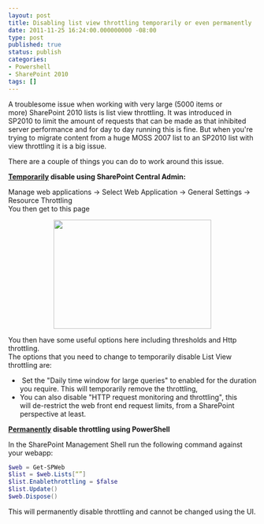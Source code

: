 ```yaml
---
layout: post
title: Disabling list view throttling temporarily or even permanently
date: 2011-11-25 16:24:00.000000000 -08:00
type: post
published: true
status: publish
categories:
- Powershell
- SharePoint 2010
tags: []
---
```

<p>A troublesome issue when working with very large (5000 items or more) SharePoint 2010 lists is list view throttling. It was introduced in SP2010 to limit the amount of requests that can be made as that inhibited server performance and for day to day running this is fine. But when you're trying to migrate content from a huge MOSS 2007 list to an SP2010 list with view throttling it is a big issue.</p>
<p>There are a couple of things you can do to work around this issue.</p>
<p><strong><u>Temporarily</u> disable using SharePoint Central Admin:</strong></p>
<p>Manage web applications → Select Web Application → General Settings → Resource Throttling<br />
You then get to this page</p>
<div class="separator" style="clear:both;text-align:center;"><a style="margin-left:1em;margin-right:1em;" href="http://josephkirwin.files.wordpress.com/2011/11/capture.png"><img src="{{ site.baseurl }}/assets/de6d5-capture.png" alt="" width="320" height="221" border="0" /></a></div>
<p>You then have some useful options here including thresholds and Http throttling.<br />
The options that you need to change to temporarily disable List View throttling are:</p>
<ul>
<li> Set the "Daily time window for large queries" to enabled for the duration you require. This will temporarily remove the throttling,</li>
<li>You can also disable "HTTP request monitoring and throttling", this will de-restrict the web front end request limits, from a SharePoint perspective at least.</li>
</ul>
<p><strong><u>Permanently</u> disable throttling using PowerShell</strong></p>
<p>In the SharePoint Management Shell run the following command against your webapp:</p>

``` powershell
$web = Get-SPWeb
$list = $web.Lists[“”]
$list.Enablethrottling = $false
$list.Update()
$web.Dispose()
```

<p>This will permanently disable throttling and cannot be changed using the UI.</p>
